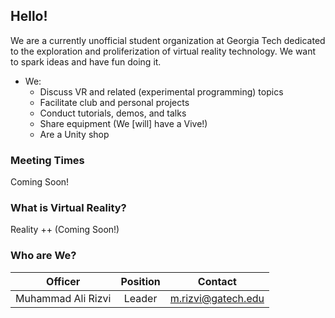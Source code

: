 ## Hello!

We are a currently unofficial student organization at Georgia Tech dedicated to the exploration and proliferization of virtual reality technology. We want to spark ideas and have fun doing it.

* We:
    * Discuss VR and related (experimental programming) topics
    * Facilitate club and personal projects
    * Conduct tutorials, demos, and talks
    * Share equipment (We [will] have a Vive!)
    * Are a Unity shop

### Meeting Times

Coming Soon!

### What is Virtual Reality?

Reality ++ (Coming Soon!)

### Who are We?

Officer | Position | Contact
-|:-:|-
Muhammad Ali Rizvi | Leader | <m.rizvi@gatech.edu>

